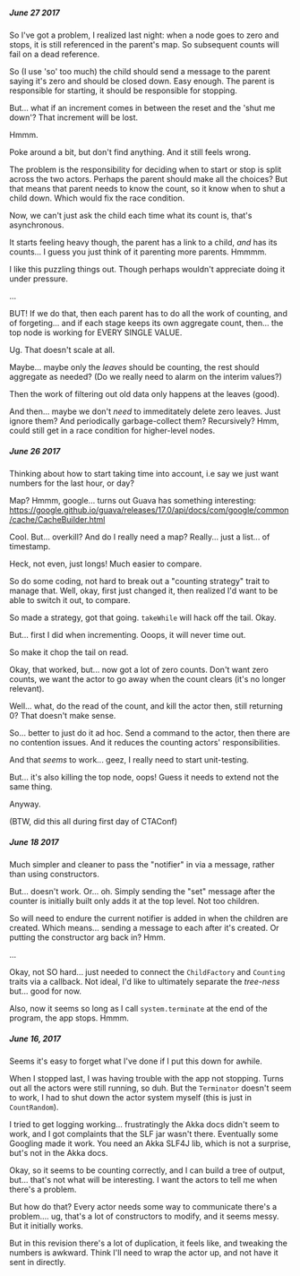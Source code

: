
##### June 27 2017

So I've got a problem, I realized last night: when a node goes to zero and stops, it is still referenced in the parent's map.
So subsequent counts will fail on a dead reference.  

So (I use 'so' too much) the child should send a message to the parent saying it's zero and should be closed down. Easy enough.
The parent is responsible for starting, it should be responsible for stopping.

But... what if an increment comes in between the reset and the 'shut me down'?  That increment will be lost.

Hmmm.

Poke around a bit, but don't find anything. And it still feels wrong. 

The problem is the responsibility for deciding when to start or stop is split across the two actors. Perhaps the parent should make all the choices? But that means that parent needs to know the count, so it know when to shut a child down. Which would fix the race condition.

Now, we can't just ask the child each time what its count is, that's asynchronous. 

It starts feeling heavy though, the parent has a link to a child, *and* has its counts... 
I guess you just think of it parenting more parents. Hmmmm.

I like this puzzling things out. Though perhaps wouldn't appreciate doing it under pressure.

...

BUT! If we do that, then each parent has to do all the work of counting, and of forgeting... 
and if each stage keeps its own aggregate count, then... the top node is working for EVERY SINGLE VALUE.

Ug. That doesn't scale at all.

Maybe... maybe only the *leaves* should be counting, the rest should aggregate as needed? 
(Do we really need to alarm on the interim values?) 

Then the work of filtering out old data only happens at the leaves (good).

And then... maybe we don't *need* to immeditately delete zero leaves. Just ignore them? 
And periodically garbage-collect them? Recursively?  Hmm, could still get in a race condition
 for higher-level nodes.
 
 


##### June 26 2017

Thinking about how to start taking time into account, i.e say we just want numbers for the last hour, or day?

Map? Hmmm, google... turns out Guava has something interesting: https://google.github.io/guava/releases/17.0/api/docs/com/google/common/cache/CacheBuilder.html

Cool. But... overkill? And do I really need a map? Really... just a list... of timestamp.

Heck, not even, just longs!  Much easier to compare.

So do some coding, not hard to break out a "counting strategy" trait to manage that. Well, okay, first just changed it, then realized I'd want to be able to switch it out, to compare.

So made a strategy, got that going. `takeWhile` will hack off the tail. Okay.

But... first I did when incrementing.  Ooops, it will never time out.

So make it chop the tail on read.

Okay, that worked, but... now got a lot of zero counts. Don't want zero counts, we want the actor to go away when the count clears (it's no longer relevant).

Well... what, do the read of the count, and kill the actor then, still returning 0?  That doesn't make sense.

So... better to just do it ad hoc. Send a command to the actor, then there are no contention issues. And it reduces the counting actors' responsibilities.

And that *seems* to work... geez, I really need to start unit-testing.

But... it's also killing the top node, oops! Guess it needs to extend not the same thing.
 
Anyway.

(BTW, did this all during first day of CTAConf)


##### June 18 2017

Much simpler and cleaner to pass the "notifier" in via a message, rather than using constructors.

But... doesn't work.  Or... oh. Simply sending the "set" message after the counter is initially built only adds it at the top level.  Not too children.

So will need to endure the current notifier is added in when the children are created. Which means... sending a message to each after it's created. Or putting the constructor arg back in?  Hmm.

...

Okay, not SO hard... just needed to connect the `ChildFactory` and `Counting` traits via a callback. Not ideal, I'd like to ultimately separate the *tree-ness* but... good for now.

Also, now it seems so long as I call `system.terminate` at the end of the program, the app stops. Hmmm.


##### June 16, 2017

Seems it's easy to forget what I've done if I put this down for awhile.

When I stopped last, I was having trouble with the app not stopping.  Turns out all the actors were still running, so duh.  But the `Terminator` doesn't seem to work, I had to shut down the actor system myself (this is just in `CountRandom`).

I tried to get logging working... frustratingly the Akka docs didn't seem to work, and I got complaints that the SLF jar wasn't there.  Eventually some Googling made it work. You need an Akka SLF4J lib, which is not a surprise, but's not in the Akka docs.

Okay, so it seems to be counting correctly, and I can build a tree of output, but... that's not what will be interesting.  I want the actors to tell me when there's a problem.

But how do that?  Every actor needs some way to communicate there's a problem.... ug, that's a lot of constructors to modify, and it seems messy. But it initially works.

But in this revision there's a lot of duplication, it feels like, and tweaking the numbers is awkward. Think I'll need to wrap the actor up, and not have it sent in directly.
